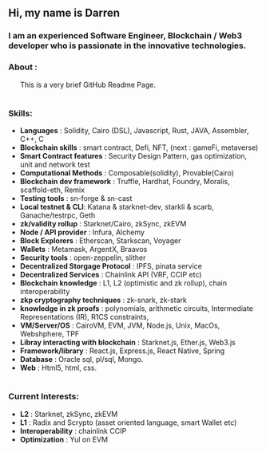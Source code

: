 ## Hi, my name is Darren

### I am an experienced Software Engineer, Blockchain / Web3 developer who is passionate in the innovative technologies.

### About : 
&nbsp; &nbsp; &nbsp; This is a very brief GitHub Readme Page. 

#  
### Skills: 
   - **Languages**    : Solidity, Cairo (DSL), Javascript, Rust, JAVA, Assembler, C++, C
   - **Blockchain skills**    : smart contract, Defi, NFT, (next : gameFi, metaverse)
   - **Smart Contract features** : Security Design Pattern, gas optimization, unit and network test
   - **Computational Methods** : Composable(solidity), Provable(Cairo)
   - **Blockchain dev framework**    : Truffle, Hardhat, Foundry, Moralis, scaffold-eth, Remix
   - **Testing tools** : sn-forge & sn-cast
   - **Local testnet & CLI**: Katana & starknet-dev, starkli & scarb, Ganache/testrpc, Geth
   - **zk/validity rollup** : Starknet/Cairo, zkSync, zkEVM
   - **Node / API provider** : Infura, Alchemy
   - **Block Explorers** : Etherscan, Starkscan, Voyager
   - **Wallets** : Metamask, ArgentX, Braavos 
   - **Security tools** : open-zeppelin, slither
   - **Decentralized Storgage Protocol** : IPFS, pinata service
   - **Decentralized Services** : Chainlink API (VRF, CCIP etc)
   - **Blockchain knowledge**    : L1, L2 (optimistic and zk rollup), chain interoperability
   - **zkp cryptography techniques** : zk-snark, zk-stark
   - **knowledge in zk proofs** : polynomials, arithmetic circuits, Intermediate Representations (IR), R1CS constraints, 
   - **VM/Server/OS**      :  CairoVM, EVM, JVM, Node.js, Unix, MacOs, Webshphere, TPF
   - **Libray interacting with blockchain** : Starknet.js, Ether.js, Web3.js
   - **Framework/library** : React.js, Express.js, React Native, Spring 
   - **Database**       : Oracle sql, pl/sql, Mongo.
   - **Web**           : Html5, html, css.  

#  
### Current Interests:
   - **L2** : Starknet, zkSync, zkEVM
   - **L1** : Radix and Scrypto (asset oriented language, smart Wallet etc)
   - **Interoperability** : chainlink CCIP
   - **Optimization** : Yul on EVM



